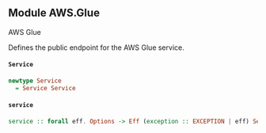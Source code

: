 ## Module AWS.Glue

<fullname>AWS Glue</fullname> <p>Defines the public endpoint for the AWS Glue service.</p>

#### `Service`

``` purescript
newtype Service
  = Service Service
```

#### `service`

``` purescript
service :: forall eff. Options -> Eff (exception :: EXCEPTION | eff) Service
```


